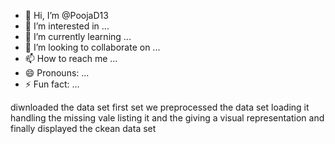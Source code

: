 - 👋 Hi, I’m @PoojaD13
- 👀 I’m interested in ...
- 🌱 I’m currently learning ...
- 💞️ I’m looking to collaborate on ...
- 📫 How to reach me ...
- 😄 Pronouns: ...
- ⚡ Fun fact: ...

<!---
PoojaD13/PoojaD13 is a ✨ special ✨ repository because its `README.md` (this file) appears on your GitHub profile.
You can click the Preview link to take a look at your changes.
--->

diwnloaded the data set 
first set we preprocessed the data set 
loading it
handling the missing vale 
listing it and the giving a visual representation 
and finally displayed the ckean data set 
